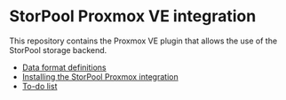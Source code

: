 <!--
SPDX-FileCopyrightText: StorPool <support@storpool.com>
SPDX-License-Identifier: BSD-2-Clause
-->

# StorPool Proxmox VE integration

This repository contains the Proxmox VE plugin that allows the use of
the StorPool storage backend.

- [Data format definitions](data.md)
- [Installing the StorPool Proxmox integration](install.md)
- [To-do list](todo.md)

